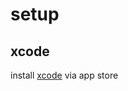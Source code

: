 # setup

## xcode

install [xcode](https://apps.apple.com/ru/app/xcode/id497799835?l=en&mt=12) via app store 

